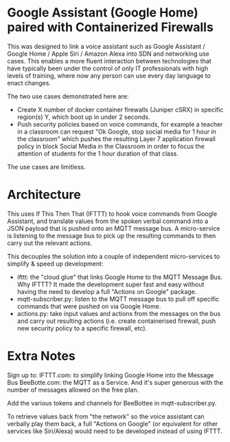 # Google Assistant (Google Home) paired with Containerized Firewalls

This was designed to link a voice assistant such as Google Assistant / Google Home / Apple Siri / Amazon Alexa into SDN and networking use cases. This enables a more fluent interaction between technologies that have typically been under the control of only IT professionals  with high levels of training, where now any person can use every day language to enact changes.

The two use cases demonstrated here are:
- Create X number of docker container firewalls (Juniper cSRX) in specific region(s) Y, which boot up in under 2 seconds.
- Push security policies based on voice commands, for example a teacher in a classroom can request "Ok Google, stop social media for 1 hour in the classroom" which pushes the resulting Layer 7 application firewall policy in block Social Media in the Classroom in order to focus the attention of students for the 1 hour duration of that class. 

The use cases are limitless. 

# Architecture 

This uses If This Then That (IFTTT) to hook voice commands from Google Assistant, and translate values from the spoken verbal command into a JSON payload that is pushed onto an MQTT message bus. A micro-service is listening to the message bus to pick up the resulting commands to then carry out the relevant actions. 

This decouples the solution into a couple of independent micro-services to simplify & speed up development:
- ifttt: the "cloud glue" that links Google Home to the MQTT Message Bus. Why IFTTT? It made the development super fast and easy without having the need to develop a full "Actions on Google" package. 
- mqtt-subscriber.py: listen to the MQTT message bus to pull off specific commands that were pushed on via Google Home.
- actions.py: take input values and actions from the messages on the bus and carry out resulting actions (i.e. create containerised firewall, push new security policy to a specific firewall, etc). 


# Extra Notes

Sign up to:
  IFTTT.com: to simplify linking Google Home into the Message Bus
  BeeBotte.com: the MQTT as a Service. And it's super generous with the number of messages allowed on the free plan. 
  
Add the various tokens and channels for BeeBottee in mqtt-subscriber.py. 

To retrieve values back from "the network" so the voice assistant can verbally play them back, a full "Actions on Google" (or equivalent for other services like Siri/Alexa) would need to be developed instead of using IFTTT. 

